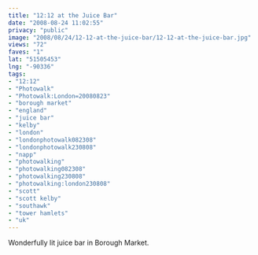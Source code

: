 ```yaml
---
title: "12:12 at the Juice Bar"
date: "2008-08-24 11:02:55"
privacy: "public"
image: "2008/08/24/12-12-at-the-juice-bar/12-12-at-the-juice-bar.jpg"
views: "72"
faves: "1"
lat: "51505453"
lng: "-90336"
tags:
- "12:12"
- "Photowalk"
- "Photowalk:London=20080823"
- "borough market"
- "england"
- "juice bar"
- "kelby"
- "london"
- "londonphotowalk082308"
- "londonphotowalk230808"
- "napp"
- "photowalking"
- "photowalking082308"
- "photowalking230808"
- "photowalking:london230808"
- "scott"
- "scott kelby"
- "southawk"
- "tower hamlets"
- "uk"
---
```

Wonderfully lit juice bar in Borough Market.<a href="/photos/2008/08/25/1212-at-the-juice-bar"></a>

